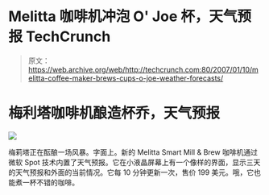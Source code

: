 # Melitta 咖啡机冲泡 O' Joe 杯，天气预报 TechCrunch

> 原文：<https://web.archive.org/web/http://techcrunch.com:80/2007/01/10/melitta-coffee-maker-brews-cups-o-joe-weather-forecasts/>

# 梅利塔咖啡机酿造杯乔，天气预报

![](img/cd8051c7288b11812fd4689d2671f031.png)

梅莉塔正在酝酿一场风暴。字面上。新的 Melitta Smart Mill & Brew 咖啡机通过微软 Spot 技术内置了天气预报。它在小液晶屏幕上有一个像样的界面，显示三天的天气预报和外面的当前情况。它每 10 分钟更新一次，售价 199 美元。哦，它也能煮一杯不错的咖啡。
